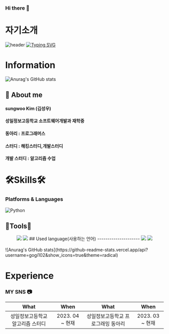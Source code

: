 ### Hi there 👋

<!--
**seabear6400/seabear6400** is a ✨ _special_ ✨ repository because its `README.md` (this file) appears on your GitHub profile.

Here are some ideas to get you started:

- 🔭 I’m currently working on ...
- 🌱 I’m currently learning ...
- 👯 I’m looking to collaborate on ...
- 🤔 I’m looking for help with ...
- 💬 Ask me about ...
- 📫 How to reach me: ...
- 😄 Pronouns: ...
- ⚡ Fun fact: ...
-->
# 자기소개
![header](https://capsule-render.vercel.app/api?type=waving&color=6994CDEE&text=&animation=twinkling&height=80)
[![Typing SVG](https://readme-typing-svg.demolab.com?font=Alkatra&weight=500&size=45&duration=4000&pause=3&color=6994CDEE&center=false&vCenter=false&multiline=true&repeat=true&width=1000&height=100&lines=Welcome+to+sungwoo's+GitHub!👋)](https://git.io/typing-svg)
 
# Information
![Anurag's GitHub stats](https://github-readme-stats.vercel.app/api?username=seabear6400&show_icons=true&theme=radical)


 
## 💭 About me
 <h4>sungwoo Kim (김성우)</h4>
 <h4>성일정보고등학교 소프트웨어개발과 재학중</h4>
 <h4>동아리 : 프로그래머스</h4>                                                       
 <h4>스터디 : 해킹스터디,개발스터디</h4>
 <h4>개발 스터디 : 알고리즘 수업</h4>
 
# 🛠Skills🛠
### Platforms & Languages
![Python](https://img.shields.io/badge/Python-3776AB.svg?&style=for-the-badge&logo=Python&logoColor=white)

##  🔧Tools🔨
<div align="center">
<img src="https://img.shields.io/badge/-Eclipse%20IDE-2C2255?style=flat&logo=Eclipse%20IDE&logoColor=white"/>
 <img src="https://img.shields.io/badge/-Visual%20Studio%20Code-007ACC?style=flat&logo=Visual%20Studio%20Code&logoColor=white"/>
## Used language(사용하는 언어)
  ---------------------
<img src="https://img.shields.io/badge/JAVA-007396?style=for-the-badge&logo=Java&logoColor=white">
 <img src="https://img.shields.io/badge/Python-3776AB?style=for-the-badge&logo=Python&logoColor=white">
 </div>
</div>

</div>
<br/>
![Anurag's GitHub stats](https://github-readme-stats.vercel.app/api?username=gogi102&show_icons=true&theme=radical)
<h1> Experience </h1>

### MY SNS 📷


| What | When | What | When|
|:--------:|:--------:|:--------:|:--------:|
| 성일정보고등학교 알고리즘 스터디 | 2023. 04 ~ 현재 |성일정보고등학교 프로그래밍 동아리 | 2023. 03 ~ 현재 |
</div>
